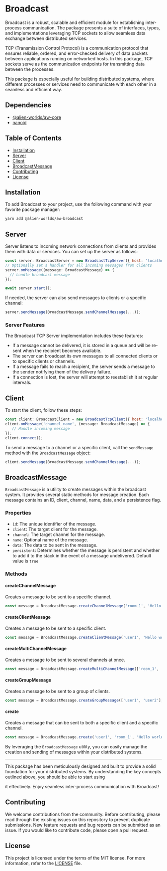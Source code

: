 # Broadcast

Broadcast is a robust, scalable and efficient module for establishing inter-process communication. The package presents a suite of interfaces, types, and implementations leveraging TCP sockets to allow seamless data exchange between distributed services.

TCP (Transmission Control Protocol) is a communication protocol that ensures reliable, ordered, and error-checked delivery of data packets between applications running on networked hosts. In this package, TCP sockets serve as the communication endpoints for transmitting data between the processes.

This package is especially useful for building distributed systems, where different processes or services need to communicate with each other in a seamless and efficient way.

## Dependencies

- [@alien-worlds/aw-core](https://github.com/Alien-Worlds/api-core)
- [nanoid](https://github.com/ai/nanoid)


## Table of Contents

- [Installation](#installation)
- [Server](#server)
- [Client](#client)
- [BroadcastMessage](#broadcastMessage)
- [Contributing](#contributing)
- [License](#license)


## Installation

To add Broadcast to your project, use the following command with your favorite package manager:

```bash
yarn add @alien-worlds/aw-broadcast
```

## Server

Server listens to incoming network connections from clients and provides them with data or services. You can set up the server as follows:

```javascript
const server: BroadcastServer = new BroadcastTcpServer({ host: 'localhost', port: 9000 });
// Optionally set a handler for all incoming messages from clients
server.onMessage((message: BroadcastMessage) => {
  // handle broadcast message
});

await server.start();
```

If needed, the server can also send messages to clients or a specific channel:

```javascript
server.sendMessage(BroadcastMessage.sendChannelMessage(...));
```

### Server Features

The Broadcast TCP Server implementation includes these features:

- If a message cannot be delivered, it is stored in a queue and will be re-sent when the recipient becomes available.
- The server can broadcast its own messages to all connected clients or to specific clients or channels.
- If a message fails to reach a recipient, the server sends a message to the sender notifying them of the delivery failure.
- If a connection is lost, the server will attempt to reestablish it at regular intervals.

## Client

To start the client, follow these steps:

```javascript
const client: BroadcastClient = new BroadcastTcpClient({ host: 'localhost', port: 9000 }, <optional_client_name>);
client.onMessage('channel_name', (message: BroadcastMessage) => {
   // Handle incoming message
});
client.connect();
```

To send a message to a channel or a specific client, call the `sendMessage` method with the `BroadcastMessage` object:

```javascript
client.sendMessage(BroadcastMessage.sendChannelMessage(...));
```

## BroadcastMessage

`BroadcastMessage` is a utility to create messages within the broadcast system. It provides several static methods for message creation. Each message contains an ID, client, channel, name, data, and a persistence flag.

### Properties

- `id`: The unique identifier of the message.
- `client`: The target client for the message.
- `channel`: The target channel for the message.
- `name`: Optional name of the message.
- `data`: The data to be sent in the message.
- `persistent`: Determines whether the message is persistent and whether to add it to the stack in the event of a message undelivered. Default value is `true`


### Methods

#### createChannelMessage
Creates a message to be sent to a specific channel.
```javascript
const message = BroadcastMessage.createChannelMessage('room_1', 'Hello world');
```
#### createClientMessage
Creates a message to be sent to a specific client.
```javascript
const message = BroadcastMessage.createClientMessage('user1', 'Hello world');
```
#### createMultiChannelMessage
Creates a message to be sent to several channels at once.
```javascript
const message = BroadcastMessage.createMultiChannelMessage(['room_1', 'room_2'], 'Hello world');
```
#### createGroupMessage
Creates a message to be sent to a group of clients.
```javascript
const message = BroadcastMessage.createGroupMessage(['user1', 'user2'], 'Hello world');
```
#### create
Creates a message that can be sent to both a specific client and a specific channel.
```javascript
const message = BroadcastMessage.create('user1', 'room_1', 'Hello world');
```

By leveraging the `BroadcastMessage` utility, you can easily manage the creation and sending of messages within your distributed systems.

---

This package has been meticulously designed and built to provide a solid foundation for your distributed systems. By understanding the key concepts outlined above, you should be able to start using

it effectively. Enjoy seamless inter-process communication with Broadcast!

## Contributing

We welcome contributions from the community. Before contributing, please read through the existing issues on this repository to prevent duplicate submissions. New feature requests and bug reports can be submitted as an issue. If you would like to contribute code, please open a pull request.

## License

This project is licensed under the terms of the MIT license. For more information, refer to the [LICENSE](./LICENSE) file.


